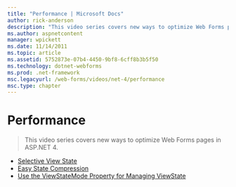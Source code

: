 ```yaml
---
title: "Performance | Microsoft Docs"
author: rick-anderson
description: "This video series covers new ways to optimize Web Forms pages in ASP.NET 4."
ms.author: aspnetcontent
manager: wpickett
ms.date: 11/14/2011
ms.topic: article
ms.assetid: 5752873e-07b4-4450-9bf8-6cff8b3b5f50
ms.technology: dotnet-webforms
ms.prod: .net-framework
msc.legacyurl: /web-forms/videos/net-4/performance
msc.type: chapter
---
```

Performance
====================
> This video series covers new ways to optimize Web Forms pages in ASP.NET 4.


- [Selective View State](aspnet-4-quick-hit-selective-view-state.md)
- [Easy State Compression](aspnet-4-quick-hit-easy-state-compression.md)
- [Use the ViewStateMode Property for Managing ViewState](how-do-i-use-the-viewstatemode-property-for-managing-viewstate.md)